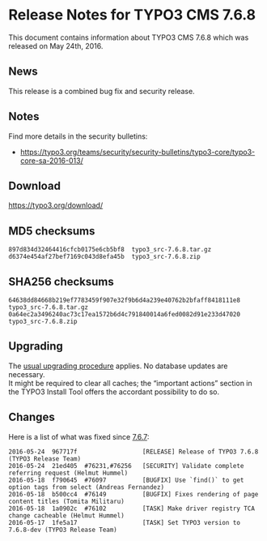Release Notes for TYPO3 CMS 7.6.8
=================================

This document contains information about TYPO3 CMS 7.6.8 which was
released on May 24th, 2016.

News
----

This release is a combined bug fix and security release.

Notes
-----

Find more details in the security bulletins:

-   <https://typo3.org/teams/security/security-bulletins/typo3-core/typo3-core-sa-2016-013/>

Download
--------

<https://typo3.org/download/>

MD5 checksums
-------------

    897d834d32464416cfcb0175e6cb5bf8  typo3_src-7.6.8.tar.gz
    d6374e454af27bef7169c043d8efa45b  typo3_src-7.6.8.zip

SHA256 checksums
----------------

    64638dd84668b219ef7783459f907e32f9b6d4a239e40762b2bfaff8418111e8  typo3_src-7.6.8.tar.gz
    0a64ec2a3496240ac73c17ea1572b6d4c791840014a6fed0082d91e233d47020  typo3_src-7.6.8.zip

Upgrading
---------

The [usual upgrading
procedure](https://docs.typo3.org/typo3cms/InstallationGuide/) applies.
No database updates are necessary.\
It might be required to clear all caches; the “important actions”
section in the TYPO3 Install Tool offers the accordant possibility to do
so.

Changes
-------

Here is a list of what was fixed since
[7.6.7](TYPO3_CMS_7.6.7 "wikilink"):

    2016-05-24  967717f                  [RELEASE] Release of TYPO3 7.6.8 (TYPO3 Release Team)
    2016-05-24  21ed405  #76231,#76256   [SECURITY] Validate complete referring request (Helmut Hummel)
    2016-05-18  f790645  #76097          [BUGFIX] Use `find()` to get option tags from select (Andreas Fernandez)
    2016-05-18  b500cc4  #76149          [BUGFIX] Fixes rendering of page content titles (Tomita Militaru)
    2016-05-18  1a0902c  #76102          [TASK] Make driver registry TCA change cacheable (Helmut Hummel)
    2016-05-17  1fe5a17                  [TASK] Set TYPO3 version to 7.6.8-dev (TYPO3 Release Team)


